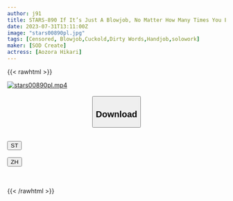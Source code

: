 ```yaml
---
author: j91
title: STARS-890 If It’s Just A Blowjob, No Matter How Many Times You Ejaculate, You Won’t Cheat, Right? ] I Love Follow-Up Fellatio With Barely Less Than NTR! Chin Shabu Risk Junkie Little Devil Slut! ! Aozora Hikari
date: 2023-07-31T13:11:00Z
image: "stars00890pl.jpg"
tags: [Censored, Blowjob,Cuckold,Dirty Words,Handjob,solowork]
maker: [SOD Create]
actress: [Aozora Hikari]
---
```



{{< rawhtml >}}

<div class="video" data-videoid="xymrVBRJYMTkOmX">
    <a href="javascript:;">
        <img src="https://my.j91.asia/posts/stars00890pl/stars00890pl.jpg" width="WIDTH" height="HEIGHT" alt="stars00890pl.mp4" loading="lazy">
    </a>
</div>

<script type="text/javascript" src="https://j91.asia/asset/on-demand-st.js"></script>

<br>
  <link rel="stylesheet" href="https://j91.asia/asset/bs5.css">
  
  <center>
  <button class="btn btn-primary" type="button" data-bs-toggle="collapse" data-bs-target=".multi-collapse" aria-expanded="false" aria-controls="multiCollapseExample1 multiCollapseExample2"><h2>Download</h2></button></center>
</p>
<div class="row">
  <div class="col">
    <div class="collapse multi-collapse" id="multiCollapseExample1">
      <div class="card card-body">
	      	      <br>
<div class="buttons">  
<a href="https://streamtape.to/v/xymrVBRJYMTkOmX"><button class="btn-hover color-3"><i class="fa fa-download"></i> ST</button></a></div>
    </div>
  </div>
</div>
  <div class="col">
    <div class="collapse multi-collapse" id="multiCollapseExample2">
      <div class="card card-body">
	      <br>
<div class="buttons">
    <a href="https://lylxan.com/f15wtkpnpajm.html"><button class="btn-hover color-9"><i class="fa fa-download"></i> ZH</button></a></div>
<br><br>
      </div>
    </div>
  </div>
</div>

{{< /rawhtml >}}
